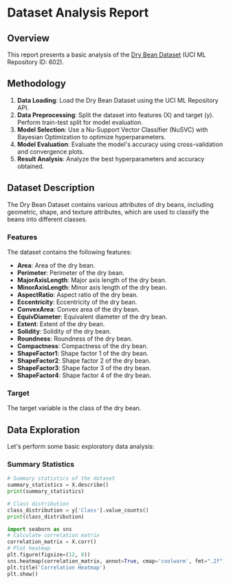 # Dataset Analysis Report

## Overview

This report presents a basic analysis of the [Dry Bean Dataset](https://archive.ics.uci.edu/ml/datasets/Dry+Bean+Dataset) (UCI ML Repository ID: 602).

## Methodology

1. **Data Loading**: Load the Dry Bean Dataset using the UCI ML Repository API.
2. **Data Preprocessing**: Split the dataset into features (X) and target (y). Perform train-test split for model evaluation.
3. **Model Selection**: Use a Nu-Support Vector Classifier (NuSVC) with Bayesian Optimization to optimize hyperparameters.
4. **Model Evaluation**: Evaluate the model's accuracy using cross-validation and convergence plots.
5. **Result Analysis**: Analyze the best hyperparameters and accuracy obtained.

## Dataset Description

The Dry Bean Dataset contains various attributes of dry beans, including geometric, shape, and texture attributes, which are used to classify the beans into different classes.

### Features

The dataset contains the following features:

- **Area**: Area of the dry bean.
- **Perimeter**: Perimeter of the dry bean.
- **MajorAxisLength**: Major axis length of the dry bean.
- **MinorAxisLength**: Minor axis length of the dry bean.
- **AspectRatio**: Aspect ratio of the dry bean.
- **Eccentricity**: Eccentricity of the dry bean.
- **ConvexArea**: Convex area of the dry bean.
- **EquivDiameter**: Equivalent diameter of the dry bean.
- **Extent**: Extent of the dry bean.
- **Solidity**: Solidity of the dry bean.
- **Roundness**: Roundness of the dry bean.
- **Compactness**: Compactness of the dry bean.
- **ShapeFactor1**: Shape factor 1 of the dry bean.
- **ShapeFactor2**: Shape factor 2 of the dry bean.
- **ShapeFactor3**: Shape factor 3 of the dry bean.
- **ShapeFactor4**: Shape factor 4 of the dry bean.

### Target

The target variable is the class of the dry bean.

## Data Exploration

Let's perform some basic exploratory data analysis:

### Summary Statistics

```python
# Summary statistics of the dataset
summary_statistics = X.describe()
print(summary_statistics)
```

```python
# Class distribution
class_distribution = y['Class'].value_counts()
print(class_distribution)
```

```python
import seaborn as sns
# Calculate correlation matrix
correlation_matrix = X.corr()
# Plot heatmap
plt.figure(figsize=(12, 8))
sns.heatmap(correlation_matrix, annot=True, cmap='coolwarm', fmt=".2f")
plt.title('Correlation Heatmap')
plt.show()
```

